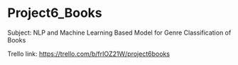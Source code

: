 # Project6_Books

Subject: NLP and Machine Learning Based Model for Genre Classification of Books

Trello link: https://trello.com/b/frIOZ21W/project6books
